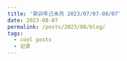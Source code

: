 ```yaml
---
title: '癸卯年己未月 2023/07/07-08/07'
date: 2023-08-07
permalink: /posts/2023/08/blog/
tags:
  - cool posts
  - 记录
---
```


